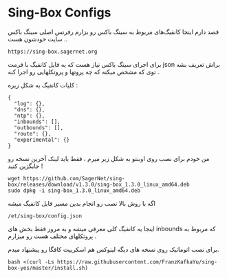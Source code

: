 # Sing-Box Configs

قصد دارم اینجا کانفیگ‌های مربوط به سینگ باکس رو بزارم رفرنس اصلی سینگ باکس سایت خودشون هست ..
```
https://sing-box.sagernet.org
```




برای اجرای سینگ باکس نیاز هست که یه فایل کانفیگ با فرمت json براش تعریف بشه توی که مشخص میکنه که چه پروتها و پروتکلهایی رو اجرا کنه .

کلیات کانفیگ به شکل زیره :
```
{
  "log": {},
  "dns": {},
  "ntp": {},
  "inbounds": [],
  "outbounds": [],
  "route": {},
  "experimental": {}
}
```

من خودم برای نصب روی اوبنتو به شکل زیر میرم ، فقط باید لینک آخرین نسخه رو جایگزین کنید !

```
wget https://github.com/SagerNet/sing-box/releases/download/v1.3.0/sing-box_1.3.0_linux_amd64.deb
sudo dpkg -i sing-box_1.3.0_linux_amd64.deb
```

اگه با روش بالا نصب رو انجام بدین مسیر فایل کانفیگ میشه 
```
/et/sing-box/config.json
```

اینجا یه کانفیگ کلی معرفی میشه و به مروز فقط بخش های inbounds که مربوط به پروتکلهای مختلف هست رو میزارم .

برای نصب اتوماتیک روی نسخه های دیگه لینوکس هم اسکریپت کافگا رو پیشنهاد میدم.
```
bash <(curl -Ls https://raw.githubusercontent.com/FranzKafkaYu/sing-box-yes/master/install.sh)
```
